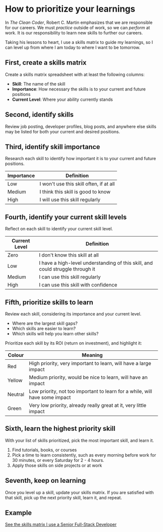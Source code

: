 # How to prioritize your learnings

In _The Clean Coder_, Robert C. Martin emphasizes that we are responsible for our careers. We must _practice_ outside of work, so we can _perform_ at work. It is our responsibility to learn new skills to further our careers.

Taking his lessons to heart, I use a skills matrix to guide my learnings, so I can level up from where I am today to where I want to be tomorrow.

## First, create a skills matrix

Create a skills matrix spreadsheet with at least the following columns:

- **Skill**: The name of the skill
- **Importance**: How necessary the skills is to your current and future positions
- **Current Level**: Where your ability currently stands

## Second, identify skills

Review job posting, developer profiles, blog posts, and anywhere else skills may be listed for both your current and desired positions.

## Third, identify skill importance

Research each skill to identify how important it is to your current and future positions.

| Importance | Definition |
| - | - |
| Low | I won't use this skill often, if at all |
| Medium | I think this skill is good to know |
| High | I will use this skill regularly |

## Fourth, identify your current skill levels

Reflect on each skill to identify your current skill level.

| Current Level | Definition |
| - | - |
| Zero | I don't know this skill at all |
| Low | I have a high-level understanding of this skill, and could struggle through it |
| Medium | I can use this skill regularly |
| High | I can use this skill with confidence |

## Fifth, prioritize skills to learn

Review each skill, considering its importance and your current level.

- Where are the largest skill gaps?
- Which skills are easier to learn?
- Which skills will help you learn other skills?

Prioritize each skill by its ROI (return on investment), and highlight it:

| Colour | Meaning |
| - | - |
| Red | High priority, very important to learn, will have a large impact |
| Yellow | Medium priority, would be nice to learn, will have an impact |
| Neutral | Low priority, not too important to learn for a while, will have some impact |
| Green | Very low priority, already really great at it, very little impact |

## Sixth, learn the highest priority skill

With your list of skills prioritized, pick the most important skill, and learn it.

1. Find tutorials, books, or courses
2. Pick a time to learn consistently, such as every morning before work for 30 minutes, or every Saturday for 2 - 4 hours.
3. Apply those skills on side projects or at work

## Seventh, keep on learning

Once you level up a skill, update your skills matrix. If you are satisfied with that skill, pick up the next priority skill, learn it, and repeat.

## Example

[See the skills matrix I use a Senior Full-Stack Developer](https://docs.google.com/spreadsheets/d/1FwlSR3C5eEkWt0nzm9y0jMgH7oBu0Ol-4IM-EEkW0Io/edit?usp=sharing)
